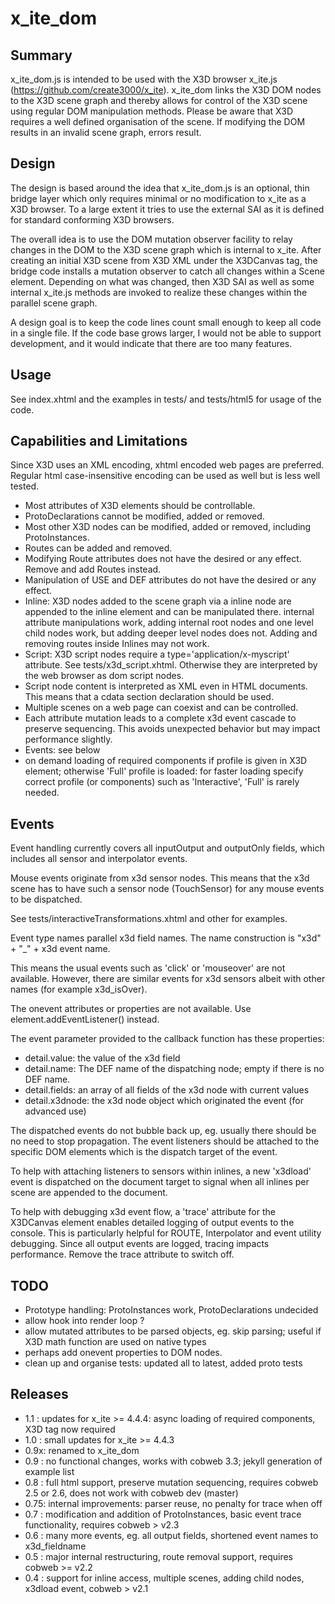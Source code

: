 # x_ite_dom

## Summary

x_ite_dom.js is intended to be used with the X3D browser x_ite.js (https://github.com/create3000/x_ite). x_ite_dom links the X3D DOM nodes to the X3D scene graph and thereby allows for control of the X3D scene using regular DOM manipulation methods.
Please be aware that X3D requires a well defined organisation of the scene. If modifying the DOM results in an invalid scene graph, errors result.

## Design

The design is based around the idea that x_ite_dom.js is an optional, thin bridge layer which only requires minimal or no modification to x_ite as a X3D browser. To a large extent it tries to use the external SAI as it is defined for standard conforming X3D browsers.

The overall idea is to use the DOM mutation observer facility to relay changes in the DOM to the X3D scene graph which is internal to x_ite. After creating an initial X3D scene from X3D XML under the X3DCanvas tag, the bridge code installs a mutation observer to catch all changes within a Scene element. Depending on what was changed, then X3D SAI as well as some internal x_ite.js methods are invoked to realize these changes within the parallel scene graph.

A design goal is to keep the code lines count small enough to keep all code in a single file. If the code base grows larger, I would not be able to support development, and it would indicate that there are too many features.

## Usage

See index.xhtml and the examples in tests/ and tests/html5 for usage of the code.

## Capabilities and Limitations

Since X3D uses an XML encoding, xhtml encoded web pages are preferred. Regular html case-insensitive encoding can be used as well but is less well tested. 

- Most attributes of X3D elements should be controllable. 
- ProtoDeclarations cannot be modified, added or removed.
- Most other X3D nodes can be modified, added or removed, including ProtoInstances.
- Routes can be added and removed.
- Modifying Route attributes does not have the desired or any effect. Remove and add Routes instead.
- Manipulation of USE and DEF attributes do not have the desired or any effect.
- Inline: X3D nodes added to the scene graph via a inline node are appended to the inline element and can be manipulated there. internal attribute manipulations work, adding internal root nodes and one level child nodes work, but adding deeper level nodes does not. Adding and removing routes inside Inlines may not work.
- Script: X3D script nodes require a type='application/x-myscript' attribute. See tests/x3d_script.xhtml. Otherwise they are interpreted by the web browser as dom script nodes.
- Script node content is interpreted as XML even in HTML documents. This means that a cdata section declaration should be used.
- Multiple scenes on a web page can coexist and can be controlled.
- Each attribute mutation leads to a complete x3d event cascade to preserve sequencing. This avoids unexpected behavior but may impact performance slightly.
- Events: see below
- on demand loading of required components if profile is given in X3D element; otherwise 'Full' profile is loaded: for faster loading specify correct profile (or components) such as 'Interactive', 'Full' is rarely needed.

## Events

Event handling currently covers all inputOutput and outputOnly fields, which includes all sensor and interpolator events.

Mouse events originate from x3d sensor nodes. This means that the x3d scene has to have such a sensor node (TouchSensor) for any mouse events to be dispatched.

See tests/interactiveTransformations.xhtml and other for examples.

Event type names parallel x3d field names. The name construction is "x3d" + "_" + x3d event name.

This means the usual events such as 'click' or 'mouseover' are not available. However, there are similar events for x3d sensors albeit with other names (for example x3d_isOver).

The onevent attributes or properties are not available. Use element.addEventListener() instead.

The event parameter provided to the callback function has these properties:
- detail.value: the value of the x3d field
- detail.name: The DEF name of the dispatching node; empty if there is no DEF name.
- detail.fields: an array of all fields of the x3d node with current values
- detail.x3dnode: the x3d node object which originated the event (for advanced use)

The dispatched events do not bubble back up, eg. usually there should be no need to stop propagation. The event listeners should be attached to the specific DOM elements which is the dispatch target of the event.

To help with attaching listeners to sensors within inlines, a new 'x3dload' event is dispatched on the document target to signal when all inlines per scene are appended to the document.

To help with debugging x3d event flow, a 'trace' attribute for the X3DCanvas element enables detailed logging of output events to the console. This is particularly helpful for ROUTE, Interpolator and event utility debugging. Since all output events are logged, tracing impacts performance. Remove the trace attribute to switch off.


## TODO

- Prototype handling: ProtoInstances work, ProtoDeclarations undecided
- allow hook into render loop ?
- allow mutated attributes to be parsed objects, eg. skip parsing; useful if X3D math function are used on native types
- perhaps add onevent properties to DOM nodes.
- clean up and organise tests: updated all to latest, added proto tests

## Releases

* 1.1 : updates for x_ite >= 4.4.4: async loading of required components, X3D tag now required
* 1.0 : small updates for x_ite >= 4.4.3
* 0.9x: renamed to x_ite_dom
* 0.9 : no functional changes, works with cobweb 3.3; jekyll generation of example list
* 0.8 : full html support, preserve mutation sequencing, requires cobweb 2.5 or 2.6, does not work with cobweb dev (master)
* 0.75: internal improvements: parser reuse, no penalty for trace when off
* 0.7 : modification and addition of ProtoInstances, basic event trace functionality, requires cobweb > v2.3
* 0.6 : many more events, eg. all output fields, shortened event names to x3d_fieldname
* 0.5 : major internal restructuring, route removal support, requires cobweb >= v2.2
* 0.4 : support for inline access, multiple scenes, adding child nodes, x3dload event, cobweb > v2.1
